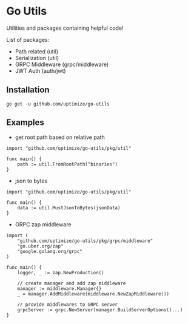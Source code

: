 # Go Utils
Utilities and packages containing helpful code!

List of packages:
- Path related (util)
- Serialization (util)
- GRPC Middleware (grpc/middleware)
- JWT Auth (auth/jwt)

## Installation
```
go get -u github.com/uptimize/go-utils
```

## Examples
- get root path based on relative path
```golang
import "github.com/uptimize/go-utils/pkg/util"

func main() {
    path := util.FromRootPath("binaries")
}
```
- json to bytes
```golang
import "github.com/uptimize/go-utils/pkg/util"

func main() {
    data := util.MustJsonToBytes(jsonData)
}
```
- GRPC zap middleware
```golang
import (
    "github.com/uptimize/go-utils/pkg/grpc/middleware"
    "go.uber.org/zap"
    "google.golang.org/grpc"
)

func main() {
    logger, _ := zap.NewProduction()

    // create manager and add zap middleware
    manager := middleware.Manager{}
    _ = manager.AddMiddleware(middleware.NewZapMiddleware())

    // provide middlewares to GRPC server
    grpcServer := grpc.NewServer(manager.BuildServerOptions()...)
}
```
